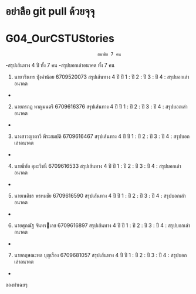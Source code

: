# อย่าลือ git pull ด้วยจุจุ
# G04_OurCSTUStories
                                       สมาชิก 7 คน
-สรุปเส้นทาง 4 ปี ทั้ง 7 คน
-สรุปบอกเล่าอนาคต ทั้ง 7 คน
1.  นายวรินทร ปุ่งคำน้อย 6709520073
 สรุปเส้นทาง 4 ปี
ปี 1 :
ปี 2 :
ปี 3 :
ปี 4 :
 สรุปบอกเล่าอนาคต
-

2.  นายกรกฎ หาญมนตรี 6709616376
สรุปเส้นทาง 4 ปี
ปี 1 :
ปี 2 :
ปี 3 :
ปี 4 :
 สรุปบอกเล่าอนาคต
-

3.  นางสาวญาตาวี พีระสมบัติ 6709616467
สรุปเส้นทาง 4 ปี
ปี 1 :
ปี 2 :
ปี 3 :
ปี 4 :
 สรุปบอกเล่าอนาคต
-

4.  นายธีทัต อุมะวิชนี 6709616533
สรุปเส้นทาง 4 ปี
ปี 1 :
ปี 2 :
ปี 3 :
ปี 4 :
 สรุปบอกเล่าอนาคต
-

5.  นายเนติธร พรหมชัย 6709616590
สรุปเส้นทาง 4 ปี
ปี 1 :
ปี 2 :
ปี 3 :
ปี 4 :
 สรุปบอกเล่าอนาคต
-

6.  นายศุภณัฐ จันทรเลข 6709616897
สรุปเส้นทาง 4 ปี
ปี 1 :
ปี 2 :
ปี 3 :
ปี 4 :
 สรุปบอกเล่าอนาคต
-

7.  นายกฤษณะพล บุญเรือง 6709681057
สรุปเส้นทาง 4 ปี
ปี 1 : 
ปี 2 :
ปี 3 :
ปี 4 :
 สรุปบอกเล่าอนาคต
-

ลองทำเฉยๆ
